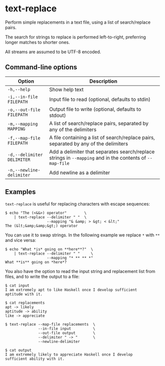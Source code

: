 # text-replace

Perform simple replacements in a text file, using a list of search/replace pairs.

The search for strings to replace is performed left-to-right, preferring longer matches to shorter ones.

All streams are assumed to be UTF-8 encoded.

## Command-line options

| Option | Description |
| --- | --- |
| `-h,--help` | Show help text |
| `-i,--in-file FILEPATH` | Input file to read (optional, defaults to stdin) |
| `-o,--out-file FILEPATH` | Output file to write (optional, defaults to stdout)
| `-m,--mapping MAPPING` | A list of search/replace pairs, separated by any of the delimiters |
| `-f,--map-file FILEPATH` | A file containing a list of search/replace pairs, separated by any of the delimiters |
| `-d,--delimiter DELIMITER` | Add a delimiter that separates search/replace strings in `--mapping` and in the contents of `--map-file` |
| `-n,--newline-delimiter` | Add newline as a delimiter |

## Examples

`text-replace` is useful for replacing characters with escape sequences:

```
$ echo "The (<&&>) operator"        \
    | text-replace --delimiter " "  \
                   --mapping "& &amp; > &gt; < &lt;"
The (&lt;&amp;&amp;&gt;) operator
```

You can use it to swap strings. In the following example we replace `*` with `**` and vice versa:

```
$ echo "What *is* going on **here**?"  \
    | text-replace --delimiter " "     \
                   --mapping "* ** ** *"
What **is** going on *here*?
```

You also have the option to read the input string and replacement list from files, and to write the output to a file:

```
$ cat input
I am extremely apt to like Haskell once I develop sufficient
aptitude with it.

$ cat replacements
apt -> likely
aptitude -> ability
like -> appreciate

$ text-replace --map-file replacements  \
               --in-file input          \
               --out-file output        \
               --delimiter " -> "       \
               --newline-delimiter

$ cat output
I am extremely likely to appreciate Haskell once I develop
sufficient ability with it.
